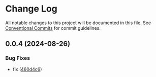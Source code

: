 # Change Log

All notable changes to this project will be documented in this file.
See [Conventional Commits](https://conventionalcommits.org) for commit guidelines.

## 0.0.4 (2024-08-26)


### Bug Fixes

* fix ([460d4c6](https://github.com/Shivam25092001/react-native-lib-2/commit/460d4c6d97670b30c87a7b9e645b31bc32d72751))
